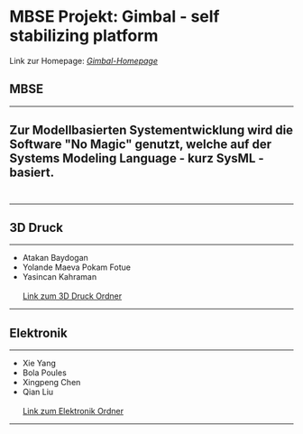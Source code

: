 # MBSE Projekt: Gimbal - self stabilizing platform

Link zur Homepage: [_Gimbal-Homepage_](https://howtomechatronics.com/projects/diy-arduino-gimbal-self-stabilizing-platform/?utm_content=cmp-true)

## MBSE
-----------------
Zur Modellbasierten Systementwicklung wird die Software "No Magic" genutzt, welche auf der Systems Modeling Language - kurz SysML - basiert. 
</br></br>
-----------------
-----------------
## 3D Druck
-----------------

* Atakan Baydogan
* Yolande Maeva Pokam Fotue
* Yasincan Kahraman
</br></br>
[Link zum 3D Druck Ordner](docs/class/03_prj.md)
-----------------
## Elektronik
-----------------

* Xie Yang
* Bola Poules
* Xingpeng Chen
* Qian Liu
</br></br>
[Link zum Elektronik Ordner](docs/class/04_prj.md)
------------------


